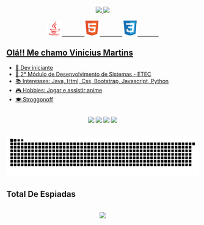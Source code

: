 <div align="center"><br>
  <a href="https://github.com/ViniciusM11">
  <img height="150em" src="https://github-readme-stats.vercel.app/api?username=ViniciusM11&show_icons=true&theme=monokai&include_all_commits=true&count_private=true"/>
  <img height="150em" src="https://github-readme-stats.vercel.app/api/top-langs/?username=ViniciusM11&layout=compact&langs_count=7&theme=monokai"/>
</div>
  
<div align="center"><br>
  <img height="40" src="https://raw.githubusercontent.com/devicons/devicon/master/icons/java/java-plain.svg">
    &nbsp;&nbsp;&nbsp;&nbsp;&nbsp;&nbsp;&nbsp;&nbsp;&nbsp;&nbsp;&nbsp;&nbsp;&nbsp;
  <img height="40" src="https://raw.githubusercontent.com/devicons/devicon/master/icons/html5/html5-original.svg">
    &nbsp;&nbsp;&nbsp;&nbsp;&nbsp;&nbsp;&nbsp;&nbsp;&nbsp;&nbsp;&nbsp;&nbsp;&nbsp;
  <img height="40" src="https://raw.githubusercontent.com/devicons/devicon/master/icons/css3/css3-original.svg">
    &nbsp;&nbsp;&nbsp;&nbsp;&nbsp;&nbsp;&nbsp;&nbsp;&nbsp;&nbsp;&nbsp;&nbsp;&nbsp;
</div>

## Olá!! Me chamo Vinicius Martins
  
  - 🌱 Dev iniciante
  - 🍁 2° Módulo de Desenvolvimento de Sistemas - ETEC 
  - 📚 Interesses: Java, Html, Css, Bootstrap, Javascript, Python
  - 🎮 Hobbies: Jogar e assistir anime
  - 🍽️ Stroggonoff
  
<div align="center" style="display: inline_block"><br>
  <a href = "mailto:viniciusmartins01112@gmail.com"><img src="https://img.shields.io/badge/-Gmail-%23333?style=for-the-badge&logo=gmail&logoColor=white" target="_blank"></a>
  <a href="https://www.linkedin.com/in/vinicius-martins-947269201/" target="_blank"><img src="https://img.shields.io/badge/-LinkedIn-%230077B5?style=for-the-badge&logo=linkedin&logoColor=white" target="_blank"></a>
  <a href="https://www.instagram.com/viniciusmartinsv11/" target="_blank"><img src="https://img.shields.io/badge/-Instagram-%23E4405F?style=for-the-badge&logo=instagram&logoColor=white" target="_blank"></a>
  <a href="https://twitter.com/Viniciu90699842" target="_blank"><img src="https://img.shields.io/badge/Twitter-1DA1F2?style=for-the-badge&logo=twitter&logoColor=white" target="_blank"></a> 
  </div>

##
![Snake animation](https://github.com/ViniciusM11/ViniciusM11/blob/output/github-contribution-grid-snake.svg)

## Total De Espiadas
  <br>
 <div align="center"> 
   <img alingn="center" src="https://profile-counter.glitch.me/ViniciusM11/count.svg"/>
 </div>
